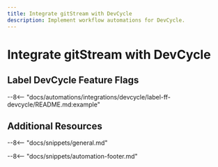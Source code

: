 ```yaml
---
title: Integrate gitStream with DevCycle
description: Implement workflow automations for DevCycle.
---
```

# Integrate gitStream with DevCycle

<a name="label-ff-devcycle"></a>
## Label DevCycle Feature Flags
--8<-- "docs/automations/integrations/devcycle/label-ff-devcycle/README.md:example"


## Additional Resources

--8<-- "docs/snippets/general.md"

--8<-- "docs/snippets/automation-footer.md"
